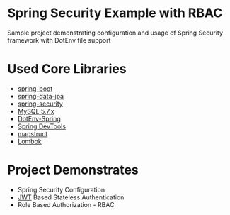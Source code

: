 # Spring Security Example with RBAC

Sample project demonstrating configuration and usage of Spring Security framework with DotEnv file support

# Used Core Libraries

- [spring-boot](https://spring.io/projects/spring-boot)
- [spring-data-jpa](https://spring.io/projects/spring-data-jpa)
- [spring-security](https://spring.io/projects/spring-security)
- [MySQL 5.7.x](https://dev.mysql.com/downloads/mysql/5.7.html)
- [DotEnv-Spring](https://github.com/paulschwarz/spring-dotenv)
- [Spring DevTools](https://docs.spring.io/spring-boot/docs/1.5.16.RELEASE/reference/html/using-boot-devtools.html)
- [mapstruct](https://mapstruct.org)
- [Lombok](https://projectlombok.org)

# Project Demonstrates

- Spring Security Configuration
- [JWT](https://jwt.io) Based Stateless Authentication
- Role Based Authorization - RBAC
